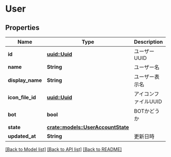 # User

## Properties

Name | Type | Description | Notes
------------ | ------------- | ------------- | -------------
**id** | [**uuid::Uuid**](uuid::Uuid.md) | ユーザーUUID | 
**name** | **String** | ユーザー名 | 
**display_name** | **String** | ユーザー表示名 | 
**icon_file_id** | [**uuid::Uuid**](uuid::Uuid.md) | アイコンファイルUUID | 
**bot** | **bool** | BOTかどうか | 
**state** | [**crate::models::UserAccountState**](UserAccountState.md) |  | 
**updated_at** | **String** | 更新日時 | 

[[Back to Model list]](../README.md#documentation-for-models) [[Back to API list]](../README.md#documentation-for-api-endpoints) [[Back to README]](../README.md)


